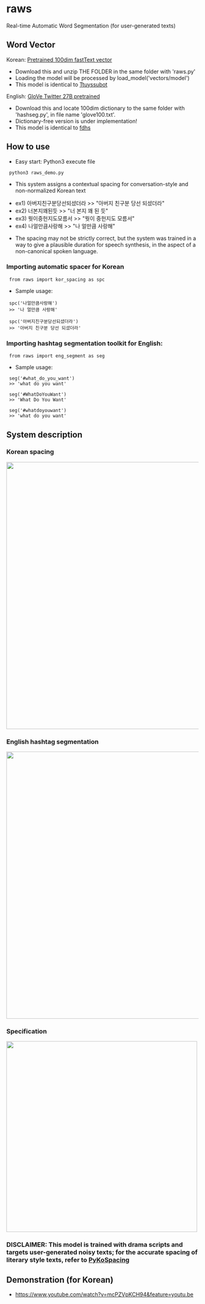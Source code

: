 # raws
Real-time Automatic Word Segmentation (for user-generated texts)

## Word Vector 
Korean: [Pretrained 100dim fastText vector](https://drive.google.com/open?id=1jHbjOcnaLourFzNuP47yGQVhBTq6Wgor)
* Download this and unzip THE FOLDER in the same folder with 'raws.py' 
* Loading the model will be processed by load_model('vectors/model')
* This model is identical to [Ttuyssubot](https://github.com/warnikchow/ttuyssubot)

English: [GloVe Twitter 27B pretrained](http://nlp.stanford.edu/data/glove.twitter.27B.zip)
* Download this and locate 100dim dictionary to the same folder with 'hashseg.py', in file name 'glove100.txt'.
* Dictionary-free version is under implementation!
* This model is identical to [fdhs](https://github.com/warnikchow/fdhs)

## How to use
* Easy start: Python3 execute file
<pre><code> python3 raws_demo.py </code></pre>
* This system assigns a contextual spacing for conversation-style and non-normalized Korean text
- ex1) 아버지친구분당선되셨더라 >> "아버지 친구분 당선 되셨더라"
- ex2) 너본지꽤된듯 >> "너 본지 꽤 된 듯"
- ex3) 뭣이중헌지도모름서 >> "뭣이 중헌지도 모름서"
- ex4) 나얼만큼사랑해 >> "나 얼만큼 사랑해"
* The spacing may not be strictly correct, but the system was trained in a way to give a plausible duration for speech synthesis, in the aspect of a non-canonical spoken language.
### Importing automatic spacer for Korean
<pre><code> from raws import kor_spacing as spc </code></pre>
* Sample usage:
<pre><code> spc('나얼만큼사랑해') 
 >> '나 얼만큼 사랑해' </code></pre>
<pre><code> spc('아버지친구분당선되셨더라')  
 >> '아버지 친구분 당선 되셨더라' </code></pre>
### Importing hashtag segmentation toolkit for English:
<pre><code> from raws import eng_segment as seg </code></pre>
* Sample usage:
<pre><code> seg('#what_do_you_want') 
 >> 'what do you want' </code></pre>
<pre><code> seg('#WhatDoYouWant')  
 >> 'What Do You Want' </code></pre>
<pre><code> seg('#whatdoyouwant') 
 >> 'what do you want' </code></pre>

## System description
### Korean spacing<br/>
<image src="https://github.com/warnikchow/raws/blob/master/fig2.png" width="700"><br/>
### English hashtag segmentation<br/>
<image src="https://github.com/warnikchow/raws/blob/master/fig2_5.png" width="700"><br/>
### Specification<br/>
<image src="https://github.com/warnikchow/raws/blob/master/table.PNG" width="500"><br/>

### DISCLAIMER: This model is trained with drama scripts and targets user-generated noisy texts; for the accurate spacing of literary style texts, refer to [PyKoSpacing](https://github.com/haven-jeon/PyKoSpacing)

## Demonstration (for Korean)
* https://www.youtube.com/watch?v=mcPZVpKCH94&feature=youtu.be
